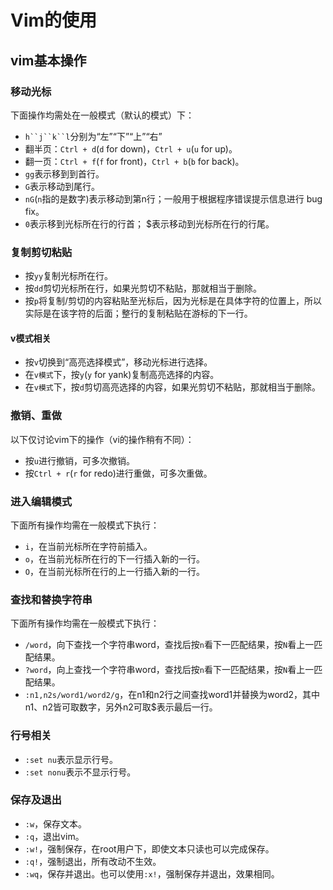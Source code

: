 # Vim的使用

## vim基本操作

### 移动光标
下面操作均需处在一般模式（默认的模式）下：
- `h``j``k``l`分别为“左”“下”“上”“右”
- 翻半页：`Ctrl + d`(`d` for down)，`Ctrl + u`(`u` for up)。
- 翻一页：`Ctrl + f`(`f` for front)，`Ctrl + b`(`b` for back)。
- `gg`表示移到到首行。
- `G`表示移动到尾行。
- `nG`(`n`指的是数字)表示移动到第n行；一般用于根据程序错误提示信息进行 bug fix。
- `0`表示移到光标所在行的行首； $表示移动到光标所在行的行尾。

### 复制剪切粘贴

- 按`yy`复制光标所在行。
- 按`dd`剪切光标所在行，如果光剪切不粘贴，那就相当于删除。
- 按`p`将复制/剪切的内容粘贴至光标后，因为光标是在具体字符的位置上，所以实际是在该字符的后面；整行的复制粘贴在游标的下一行。

#### v模式相关
- 按`v`切换到“高亮选择模式”，移动光标进行选择。
- 在`v模式`下，按`y`(`y` for yank)复制高亮选择的内容。
- 在`v模式`下，按`d`剪切高亮选择的内容，如果光剪切不粘贴，那就相当于删除。

### 撤销、重做
以下仅讨论vim下的操作（vi的操作稍有不同）：
- 按`u`进行撤销，可多次撤销。
- 按`Ctrl + r`(`r` for redo)进行重做，可多次重做。

### 进入编辑模式
下面所有操作均需在一般模式下执行：
- `i`，在当前光标所在字符前插入。
- `o`，在当前光标所在行的下一行插入新的一行。
- `O`，在当前光标所在行的上一行插入新的一行。

### 查找和替换字符串
下面所有操作均需在一般模式下执行：
- `/word`，向下查找一个字符串word，查找后按`n`看下一匹配结果，按`N`看上一匹配结果。
- `?word`，向上查找一个字符串word，查找后按`n`看下一匹配结果，按`N`看上一匹配结果。
- `:n1,n2s/word1/word2/g`，在n1和n2行之间查找word1并替换为word2，其中n1、n2皆可取数字，另外n2可取$表示最后一行。

### 行号相关
- `:set nu`表示显示行号。
- `:set nonu`表示不显示行号。

### 保存及退出
- `:w`，保存文本。
- `:q`，退出vim。
- `:w!`，强制保存，在root用户下，即使文本只读也可以完成保存。
- `:q!`，强制退出，所有改动不生效。
- `:wq`，保存并退出。也可以使用`:x!`，强制保存并退出，效果相同。

